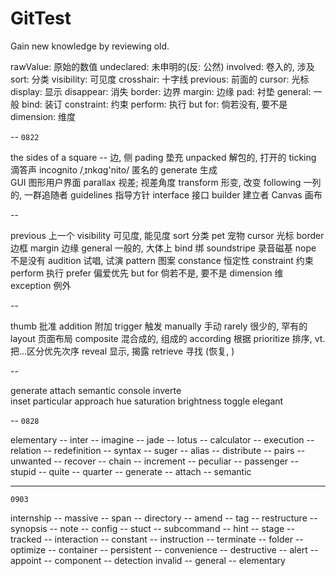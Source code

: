 # GitTest
Gain new knowledge by reviewing old.

rawValue: 原始的数值
undeclared: 未申明的(反: 公然)
involved: 卷入的, 涉及
sort:   分类
visibility: 可见度
crosshair:  十字线
previous:   前面的
cursor:     光标
display:    显示
disappear:   消失
border:      边界
margin:     边缘
pad:        衬垫
general:     一般
bind:       装订
constraint:     约束
perform:    执行
but for:    倘若没有, 要不是
dimension:   维度

--
`0822`

the sides of a square -- 边, 侧
pading      垫充
unpacked    解包的, 打开的
ticking     滴答声
incognito   /ˌɪnkɑɡ'nito/ 匿名的
generate    生成   
GUI         图形用户界面
parallax    视差; 视差角度
transform   形变, 改变
following   一列的, 一群追随者
guidelines  指导方针
interface   接口
builder     建立者
Canvas      画布
  
--

previous    上一个
visibility  可见度, 能见度
sort         分类
pet          宠物
cursor      光标
border      边框
margin       边缘
general      一般的, 大体上
bind        绑
soundstripe  录音磁基
nope        不是没有
audition    试唱, 试演
pattern     图案
constance    恒定性
constraint   约束
perform     执行
prefer      偏爱优先
but for     倘若不是, 要不是
dimension    维
exception    例外

--

thumb     批准
addition    附加
trigger      触发
manually     手动
rarely       很少的, 罕有的
layout       页面布局
composite    混合成的, 组成的
according        根据
prioritize       排序, vt. 把...区分优先次序
reveal       显示, 揭露
retrieve     寻找 (恢复, )

-- 

generate
attach
semantic
console
inverte     
inset
particular
approach
hue
saturation
brightness
toggle
elegant

-- 
`0828`

elementary -- inter -- imagine -- 
jade -- lotus -- calculator -- 
execution -- relation -- redefinition -- 
syntax -- suger -- alias -- 
distribute -- pairs -- unwanted -- 
recover -- chain -- increment -- 
peculiar -- passenger -- stupid -- 
quite -- quarter -- generate -- 
attach -- semantic

---
`0903`

internship -- massive -- span -- directory -- amend -- tag -- restructure -- synopsis -- note -- config -- 
stuct -- subcommand -- hint -- stage -- tracked -- interaction -- constant -- instruction -- terminate -- folder -- optimize -- container -- persistent -- convenience
-- destructive -- alert -- appoint -- component -- detection
invalid -- general -- elementary